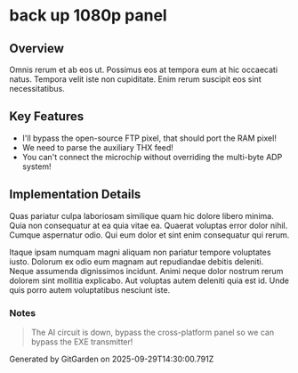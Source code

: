 # back up 1080p panel

## Overview
Omnis rerum et ab eos ut. Possimus eos at tempora eum at hic occaecati natus. Tempora velit iste non cupiditate. Enim rerum suscipit eos sint necessitatibus.

## Key Features
- I'll bypass the open-source FTP pixel, that should port the RAM pixel!
- We need to parse the auxiliary THX feed!
- You can't connect the microchip without overriding the multi-byte ADP system!

## Implementation Details
Quas pariatur culpa laboriosam similique quam hic dolore libero minima. Quia non consequatur at ea quia vitae ea. Quaerat voluptas error dolor nihil. Cumque aspernatur odio. Qui eum dolor et sint enim consequatur qui rerum.
 Itaque ipsam numquam magni aliquam non pariatur tempore voluptates iusto. Dolorum ex odio eum magnam aut repudiandae debitis deleniti. Neque assumenda dignissimos incidunt. Animi neque dolor nostrum rerum dolorem sint mollitia explicabo. Aut voluptas autem deleniti quia est id. Unde quis porro autem voluptatibus nesciunt iste.

### Notes
> The AI circuit is down, bypass the cross-platform panel so we can bypass the EXE transmitter!

Generated by GitGarden on 2025-09-29T14:30:00.791Z